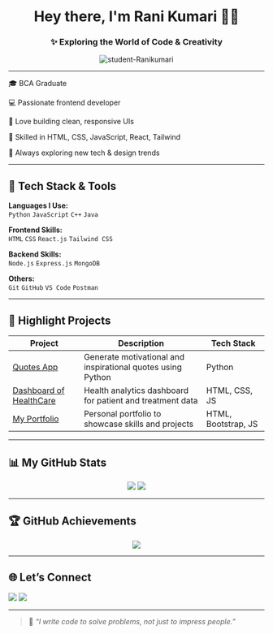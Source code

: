 <h1 align="center">Hey there, I'm Rani Kumari 👩‍💻</h1>
<h3 align="center">✨ Exploring the World of Code & Creativity</h3>

<p align="center">
  <img src="https://komarev.com/ghpvc/?username=student-Ranikumari&label=Profile%20views&color=blueviolet&style=flat-square" alt="student-Ranikumari" />
</p>

---

🎓 BCA Graduate

💻 Passionate frontend developer

🎨 Love building clean, responsive UIs

🚀 Skilled in HTML, CSS, JavaScript, React, Tailwind

🧠 Always exploring new tech & design trends


---

## 🧰 Tech Stack & Tools

**Languages I Use:**  
`Python` `JavaScript` `C++` `Java`

**Frontend Skills:**  
`HTML` `CSS` `React.js` `Tailwind CSS`

**Backend Skills:**  
`Node.js` `Express.js` `MongoDB` 

**Others:**  
`Git` `GitHub` `VS Code` `Postman` 

---

## 🌟 Highlight Projects

| Project | Description | Tech Stack |
|--------|-------------|------------|
| [Quotes App](https://github.com/student-Ranikumari/Quotes_App) | Generate motivational and inspirational quotes using Python | Python |
| [Dashboard of HealthCare](https://github.com/student-Ranikumari/Dashboard-of-HealthCare) | Health analytics dashboard for patient and treatment data | HTML, CSS, JS |
| [My Portfolio](https://github.com/student-Ranikumari/My-Porfolio) | Personal portfolio to showcase skills and projects | HTML, Bootstrap, JS |

---

## 📊 My GitHub Stats

<p align="center">
  <img src="https://github-readme-stats.vercel.app/api?username=student-Ranikumari&theme=react&show_icons=true" />
  <img src="https://github-readme-streak-stats.herokuapp.com?user=student-Ranikumari&theme=react" />
</p>

---

## 🏆 GitHub Achievements

<p align="center">
  <img src="https://github-profile-trophy.vercel.app/?username=student-Ranikumari&theme=onestar&no-bg=true&margin-w=15" />
</p>

---

## 🌐 Let’s Connect

<p align="left">
  <a href="www.linkedin.com/in/rani-kumari-dev"><img src="https://img.shields.io/badge/LinkedIn-blue?style=for-the-badge&logo=linkedin&logoColor=white" /></a>
  <a href="mailto:rk2859669@gmail.com"><img src="https://img.shields.io/badge/Gmail-red?style=for-the-badge&logo=gmail&logoColor=white" /></a>
</p>

---

> 🌸 *“I write code to solve problems, not just to impress people.”*
> 
